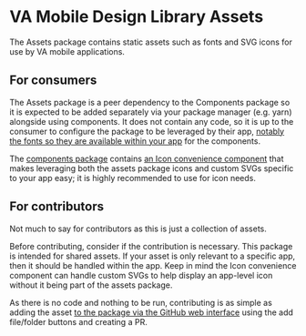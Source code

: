 # VA Mobile Design Library Assets

The Assets package contains static assets such as fonts and SVG icons for use by VA mobile applications. 

## For consumers

The Assets package is a peer dependency to the Components package so it is expected to be added separately via your package manager (e.g. yarn) alongside using components. It does not contain any code, so it is up to the consumer to configure the package to be leveraged by their app, [notably the fonts so they are available within your app](https://blog.logrocket.com/adding-custom-fonts-react-native/) for the components.

The [components package](https://github.com/department-of-veterans-affairs/va-mobile-library/tree/main/packages/components) contains [an Icon convenience component](https://github.com/department-of-veterans-affairs/va-mobile-library/blob/main/packages/components/src/components/Icon/Icon.tsx) that makes leveraging both the assets package icons and custom SVGs specific to your app easy; it is highly recommended to use for icon needs.

## For contributors
Not much to say for contributors as this is just a collection of assets.

Before contributing, consider if the contribution is necessary. This package is intended for shared assets. If your asset is only relevant to a specific app, then it should be handled within the app. Keep in mind the Icon convenience component can handle custom SVGs to help display an app-level icon without it being part of the assets package.

As there is no code and nothing to be run, contributing is as simple as adding the asset [to the package via the GitHub web interface](https://github.com/department-of-veterans-affairs/va-mobile-library/tree/main/packages/assets) using the add file/folder buttons and creating a PR. 